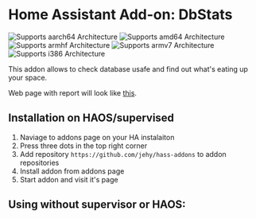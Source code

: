 # Home Assistant Add-on: DbStats

![Supports aarch64 Architecture][aarch64-shield]
![Supports amd64 Architecture][amd64-shield]
![Supports armhf Architecture][armhf-shield]
![Supports armv7 Architecture][armv7-shield]
![Supports i386 Architecture][i386-shield]

[aarch64-shield]: https://img.shields.io/badge/aarch64-yes-green.svg
[amd64-shield]: https://img.shields.io/badge/amd64-yes-green.svg
[armhf-shield]: https://img.shields.io/badge/armhf-yes-green.svg
[armv7-shield]: https://img.shields.io/badge/armv7-yes-green.svg
[i386-shield]: https://img.shields.io/badge/i386-yes-green.svg

This addon allows to check database usafe and find out what's eating up your space.

Web page with report will look like [this](screen.png).


## Installation on HAOS/supervised
1. Naviage to addons page on your HA instalaiton
2. Press three dots in the top right corner
3. Add repository `https://github.com/jehy/hass-addons` to addon repositories
4. Install addon from addons page
5. Start addon and visit it's page

## Using without supervisor or HAOS:
